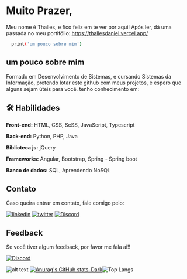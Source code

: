 
# Muito Prazer,

Meu nome é Thalles, e fico feliz em te ver por aqui!
Após ler, dá uma passada no meu portifólio: https://thallesdaniel.vercel.app/




```bash
  print('um pouco sobre mim')
```


## um pouco sobre mim

Formado em Desenvolvimento de Sistemas, e cursando Sistemas da Informação,
pretendo lotar este github com meus projetos, e espero que alguns sejam úteis para você.
tenho conhecimento em:



## 🛠 Habilidades
**Front-end:** HTML, CSS, ScSS, JavaScript, Typescript

**Back-end:** Python, PHP, Java

**Biblioteca js:** jQuery

**Frameworks:** Angular, Bootstrap, Spring - Spring boot

**Banco de dados:** SQL, Aprendendo NoSQL


##  Contato
Caso queira entrar em contato, fale comigo pelo:




[![linkedin](https://img.shields.io/badge/linkedin-0A66C2?style=for-the-badge&logo=linkedin&logoColor=white)](https://www.linkedin.com/in/thalles-daniel-66a604229)
[![twitter](https://img.shields.io/badge/twitter-1DA1F2?style=for-the-badge&logo=twitter&logoColor=white)](https://twitter.com/Thallez7?t=rqtgLRcewoIdhWGtfOLAGA&s=09)
[![Discord](https://img.shields.io/badge/-Discord-lightgrey?style=for-the-badge&logo=discord&logoColor=white)](https://discord.com/toorudev)

## Feedback

Se você tiver algum feedback, por favor me fala ai!!

[![Discord](https://img.shields.io/badge/-Discord-lightgrey?style=for-the-badge&logo=discord&logoColor=white)](https://discord.com/toorudev.)





![alt text](https://www.alura.com.br/artigos/assets/como-criar-um-readme-para-seu-perfil-github/imagem15.gif)
[![Anurag's GitHub stats-Dark](https://github-readme-stats.vercel.app/api?username=ThallesDaniel&show_icons=true&theme=dark#gh-dark-mode-only)](https://github.com/anuraghazra/github-readme-stats#gh-dark-mode-only)![Top Langs](https://github-readme-stats.vercel.app/api/top-langs/?username=ThallesDaniel&layout=compact)


